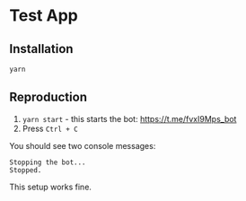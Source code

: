 # Test App

## Installation

```sh
yarn
```

## Reproduction

1. `yarn start` - this starts the bot: https://t.me/fvxI9Mps_bot
2. Press `Ctrl + C`

You should see two console messages:
```
Stopping the bot...
Stopped.
```

This setup works fine.
